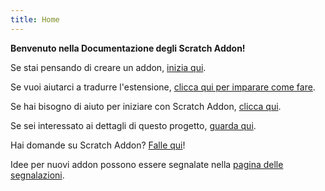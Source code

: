 ```yaml
---
title: Home
---
```

**Benvenuto nella Documentazione degli Scratch Addon!**

Se stai pensando di creare un addon, [inizia qui](develop/getting-started/creating-an-addon).

Se vuoi aiutarci a tradurre l'estensione, [clicca qui per imparare come fare](localization/joining-the-localization-team).

Se hai bisogno di aiuto per iniziare con Scratch Addon, [clicca qui](getting-started/quick-start).

Se sei interessato ai dettagli di questo progetto, [guarda qui](reference/design).

Hai domande su Scratch Addon? [Falle qui](https://github.com/ScratchAddons/ScratchAddons/discussions)!

Idee per nuovi addon possono essere segnalate nella [pagina delle segnalazioni](https://github.com/ScratchAddons/ScratchAddons/issues).